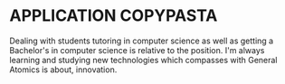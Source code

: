 # APPLICATION COPYPASTA

Dealing with students tutoring in computer science as well as getting a Bachelor's in computer science is relative to the position. I'm always learning and studying new technologies which compasses with General Atomics is about, innovation.